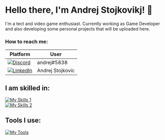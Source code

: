 # Hello there, I'm Andrej Stojkovikj! 👋

I'm a tect and video game enthusiast.
Currently working as Game Developer and also developing some personal projects that will be uploaded here.

### How to reach me:
| Platform | User |
|----------|------|
| [![Discord](https://skillicons.dev/icons?i=discord)](https://skillicons.dev) | andrej#5838 |
| [![LinkedIn](https://skillicons.dev/icons?i=linkedin)](https://skillicons.dev) | Andrej Stojkovic |

## I am skilled in:
[![My Skills 1](https://skillicons.dev/icons?i=c,cpp,cs,python,arduino)](https://skillicons.dev)  
[![My Skills 2](https://skillicons.dev/icons?i=html,css,js,ts,react,firebase,materialui,tailwindcss,nodejs,mongodb)](https://skillicons.dev)

## Tools I use:
[![My Tools](https://skillicons.dev/icons?i=github,vscode,visualstudio,ps,ai,pr,arduino,unity)](https://skillicons.dev)
